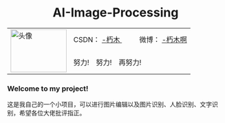 # <center>AI-Image-Processing</center>
<center>
<table border="0">
    <tr >
        <td rowspan="2" width="130">
            <img src="https://avatars.githubusercontent.com/u/62194010?s=60&v=4" alt="头像" width="130" height="100" align="bottom" />
        </td>
        <td>
            CSDN：
            <a href = "https://blog.csdn.net/qq_43637136">
                -朽木
            </a>&ensp;&ensp;&ensp; &ensp;  
            微博：
            <a href = "https://weibo.com/Godve">
                -朽木啊
            </a>
        </td>
    </tr>
    <tr>
        <td>努力!&ensp;&ensp;努力!&ensp;&ensp;再努力!</td>
    </tr>
</table>
</center>


### Welcome to my project!  

这是我自己的一个小项目，可以进行图片编辑以及图片识别、人脸识别、文字识别，希望各位大佬批评指正。





